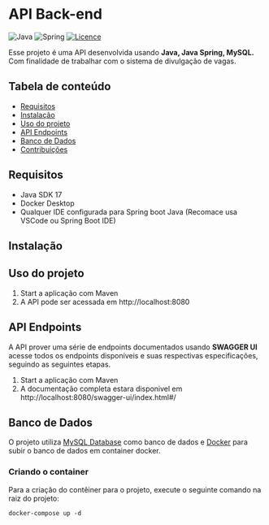 # API Back-end

![Java](https://img.shields.io/badge/java-%23ED8B00.svg?style=for-the-badge&logo=openjdk&logoColor=white)
![Spring](https://img.shields.io/badge/spring-%236DB33F.svg?style=for-the-badge&logo=spring&logoColor=white)
[![Licence](https://img.shields.io/github/license/Ileriayo/markdown-badges?style=for-the-badge)](./LICENSE)

Esse projeto é uma API desenvolvida usando **Java, Java Spring, MySQL.** 
Com finalidade de trabalhar com o sistema de divulgação de vagas.

## Tabela de conteúdo

- [Requisitos](#requisitos)
- [Instalação](#instalação)
- [Uso do projeto](#uso-do-projeto)
- [API Endpoints](#api-endpoints)
- [Banco de Dados](#banco-de-dados)
- [Contribuições](#contribuições)

## Requisitos

- Java SDK 17
- Docker Desktop
- Qualquer IDE configurada para Spring boot Java (Recomace usa VSCode ou Spring Boot IDE)

## Instalação

## Uso do projeto

1. Start a aplicação com Maven
2. A API pode ser acessada em http://localhost:8080


## API Endpoints
A API prover uma série de endpoints documentados usando **SWAGGER UI** acesse todos os endpoints disponíveis e suas respectivas especificações, seguindo as seguintes etapas.
1. Start a aplicação com Maven
2. A documentação completa estara disponivel em http://localhost:8080/swagger-ui/index.html#/

## Banco de Dados
O projeto utiliza [MySQL Database](https://dev.mysql.com/doc/) como banco de dados e [Docker](https://hub.docker.com/_/mysql) para subir o banco de dados em container docker.

### Criando o container
Para a criação do contêiner para o projeto, execute o seguinte comando na raiz do projeto:
```docker
docker-compose up -d
```
